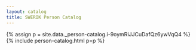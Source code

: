```yaml
---
layout: catalog
title: SWERIK Person Catalog
---
```

{% assign p = site.data._person-catalog.i-9oymRiJJCuDafQz6ywVqQ4 %}
{% include person-catalog.html p=p %}

